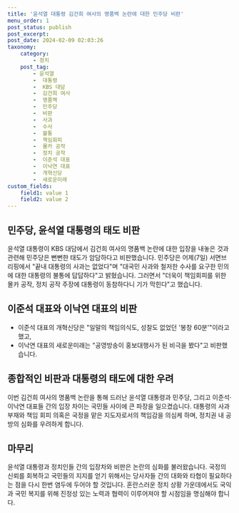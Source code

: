 ```yaml
---
title: '윤석열 대통령 김건희 여사의 명품백 논란에 대한 민주당 비판'
menu_order: 1
post_status: publish
post_excerpt: 
post_date: 2024-02-09 02:03:26
taxonomy:
    category:
        - 정치
    post_tag:
        - 윤석열
        -  대통령
        -  KBS 대담
        -  김건희 여사
        -  명품백
        -  민주당
        -  비판
        -  사과
        -  수사
        -  불통
        -  책임회피
        -  몰카 공작
        -  정치 공작
        -  이준석 대표
        -  이낙연 대표
        -  개혁신당
        -  새로운미래
custom_fields:
    field1: value 1
    field2: value 2
---
```


## 민주당, 윤석열 대통령의 태도 비판
윤석열 대통령이 KBS 대담에서 김건희 여사의 명품백 논란에 대한 입장을 내놓은 것과 관련해 민주당은 뻔뻔한 태도가 암담하다고 비판했습니다. 민주당은 어제(7일) 서면브리핑에서 "끝내 대통령의 사과는 없었다"며 "대국민 사과와 철저한 수사를 요구한 민의에 대한 대통령의 불통에 답답하다"고 밝혔습니다. 그러면서 "더욱이 책임회피를 위한 몰카 공작, 정치 공작 주장에 대통령이 동참하다니 기가 막힌다"고 했습니다.
## 이준석 대표와 이낙연 대표의 비판
- 이준석 대표의 개혁신당은 "일말의 책임의식도, 성찰도 없었던 '봉창 60분'"이라고 했고,
- 이낙연 대표의 새로운미래는 "공영방송이 홍보대행사가 된 비극을 봤다"고 비판했습니다.
## 종합적인 비판과 대통령의 태도에 대한 우려
이번 김건희 여사의 명품백 논란을 통해 드러난 윤석열 대통령과 민주당, 그리고 이준석·이낙연 대표들 간의 입장 차이는 국민들 사이에 큰 파장을 일으켰습니다. 대통령의 사과 부재와 책임 회피 의혹은 국정을 맡은 지도자로서의 책임감을 의심케 하며, 정치권 내 공방의 심화를 우려하게 합니다.
## 마무리
윤석열 대통령과 정치인들 간의 입장차와 비판은 논란의 심화를 불러왔습니다. 국정의 신뢰를 회복하고 국민들의 지지를 얻기 위해서는 당사자들 간의 대화와 타협이 필요하다는 점을 다시 한번 염두에 두어야 할 것입니다. 혼란스러운 정치 상황 가운데에서도 국익과 국민 복지를 위해 진정성 있는 노력과 협력이 이루어져야 할 시점임을 명심해야 합니다.
